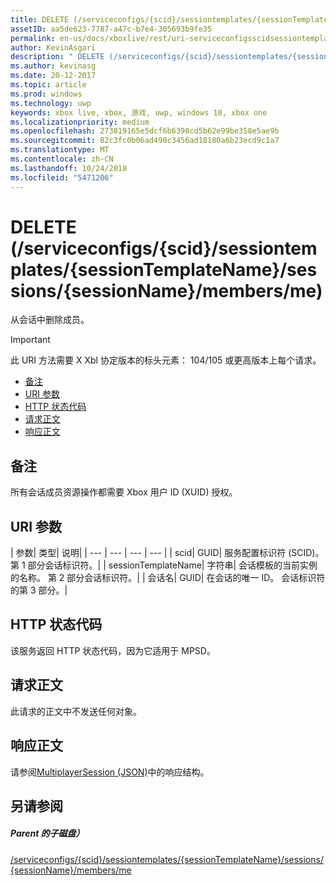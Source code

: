 ```yaml
---
title: DELETE (/serviceconfigs/{scid}/sessiontemplates/{sessionTemplateName}/sessions/{sessionName}/members/me)
assetID: aa5de623-7787-a47c-b7e4-305693b9fe35
permalink: en-us/docs/xboxlive/rest/uri-serviceconfigsscidsessiontemplatessessiontemplatenamesessionssessionnamemembersmedelete.html
author: KevinAsgari
description: " DELETE (/serviceconfigs/{scid}/sessiontemplates/{sessionTemplateName}/sessions/{sessionName}/members/me)"
ms.author: kevinasg
ms.date: 20-12-2017
ms.topic: article
ms.prod: windows
ms.technology: uwp
keywords: xbox live, xbox, 游戏, uwp, windows 10, xbox one
ms.localizationpriority: medium
ms.openlocfilehash: 273819165e5dcf6b6398cd5b62e99be358e5ae9b
ms.sourcegitcommit: 82c3fc0b06ad490c3456ad18180a6b23ecd9c1a7
ms.translationtype: MT
ms.contentlocale: zh-CN
ms.lasthandoff: 10/24/2018
ms.locfileid: "5471206"
---
```

# <a name="delete-serviceconfigsscidsessiontemplatessessiontemplatenamesessionssessionnamemembersme"></a>DELETE (/serviceconfigs/{scid}/sessiontemplates/{sessionTemplateName}/sessions/{sessionName}/members/me)
从会话中删除成员。

> [!IMPORTANT]
> 此 URI 方法需要 X Xbl 协定版本的标头元素： 104/105 或更高版本上每个请求。

  * [备注](#ID4ET)
  * [URI 参数](#ID4E3)
  * [HTTP 状态代码](#ID4EHB)
  * [请求正文](#ID4ENB)
  * [响应正文](#ID4EYB)

<a id="ID4ET"></a>


## <a name="remarks"></a>备注
所有会话成员资源操作都需要 Xbox 用户 ID (XUID) 授权。  
<a id="ID4E3"></a>


## <a name="uri-parameters"></a>URI 参数

| 参数| 类型| 说明|
| --- | --- | --- | --- |
| scid| GUID| 服务配置标识符 (SCID)。 第 1 部分会话标识符。|
| sessionTemplateName| 字符串| 会话模板的当前实例的名称。 第 2 部分会话标识符。|
| 会话名| GUID| 在会话的唯一 ID。 会话标识符的第 3 部分。|

<a id="ID4EHB"></a>


## <a name="http-status-codes"></a>HTTP 状态代码
该服务返回 HTTP 状态代码，因为它适用于 MPSD。  
<a id="ID4ENB"></a>


## <a name="request-body"></a>请求正文

此请求的正文中不发送任何对象。

<a id="ID4EYB"></a>


## <a name="response-body"></a>响应正文
请参阅[MultiplayerSession (JSON)](../../json/json-multiplayersession.md)中的响应结构。  
<a id="ID4EBC"></a>


## <a name="see-also"></a>另请参阅

<a id="ID4EDC"></a>


##### <a name="parent"></a>Parent 的子磁盘）

[/serviceconfigs/{scid}/sessiontemplates/{sessionTemplateName}/sessions/{sessionName}/members/me](uri-serviceconfigsscidsessiontemplatessessiontemplatenamesessionssessionnamemembersme.md)
